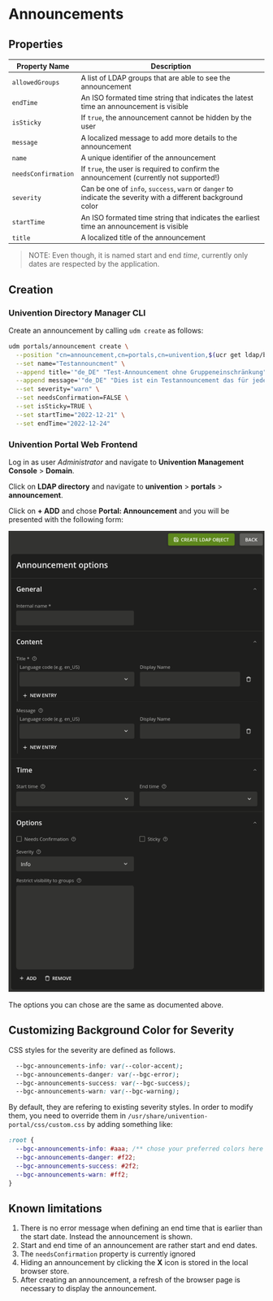 # Announcements

## Properties

| Property Name       | Description                                                                                                     |
|---------------------|-----------------------------------------------------------------------------------------------------------------|
| `allowedGroups`     | A list of LDAP groups that are able to see the announcement                                                     |
| `endTime`           | An ISO formated time string that indicates the latest time an announcement is visible                           |
| `isSticky`          | If `true`, the announcement cannot be hidden by the user                                                        |
| `message`           | A localized message to add more details to the announcement                                                     |
| `name`              | A unique identifier of the announcement                                                                         |
| `needsConfirmation` | If `true`, the user is required to confirm the announcement (currently not supported!)                          |
| `severity`          | Can be one of `info`, `success`, `warn` or `danger` to indicate the severity with a different background color  |
| `startTime`         | An ISO formated time string that indicates the earliest time an announcement is visible                         |
| `title`             | A localized title of the announcement                                                                           |

> NOTE: Even though, it is named start and end *time*, currently only dates are respected by the application.

## Creation

### Univention Directory Manager CLI

Create an announcement by calling `udm create` as follows:

```sh
udm portals/announcement create \
  --position "cn=announcement,cn=portals,cn=univention,$(ucr get ldap/base)" \
  --set name="Testannouncment" \
  --append title='"de_DE" "Test-Announcement ohne Gruppeneinschränkung"'	\
  --append message='"de_DE" "Dies ist ein Testannouncement das für jeden User, d.h. auch ohne Login sichtbar sein sollte"' \
  --set severity="warn" \
  --set needsConfirmation=FALSE \
  --set isSticky=TRUE \
  --set startTime="2022-12-21" \
  --set endTime="2022-12-24"
```

### Univention Portal Web Frontend

Log in as user *Administrator* and navigate to **Univention Management Console** > **Domain**.

Click on **LDAP directory** and navigate to **univention** > **portals** > **announcement**.

Click on **+ ADD** and chose **Portal: Announcement** and you will be presented with the following form:

![Alt text](screenshot_Announcement_options.png)

The options you can chose are the same as documented above.

## Customizing Background Color for Severity

CSS styles for the severity are defined as follows.

```css
  --bgc-announcements-info: var(--color-accent);
  --bgc-announcements-danger: var(--bgc-error);
  --bgc-announcements-success: var(--bgc-success);
  --bgc-announcements-warn: var(--bgc-warning);
```

By default, they are refering to existing severity styles. In order to modify them, you need to override them in
`/usr/share/univention-portal/css/custom.css` by adding something like:

```css
:root {
  --bgc-announcements-info: #aaa; /** chose your preferred colors here */
  --bgc-announcements-danger: #f22;
  --bgc-announcements-success: #2f2;
  --bgc-announcements-warn: #ff2;
}
```

## Known limitations

1. There is no error message when defining an end time that is earlier than the start date. Instead the announcement is shown.
2. Start and end time of an announcement are rather start and end dates.
3. The `needsConfirmation` property is currently ignored
4. Hiding an announcement by clicking the **X** icon is stored in the local browser store.
5. After creating an announcement, a refresh of the browser page is necessary to display the announcement.